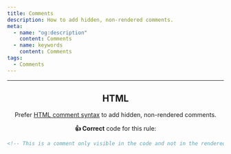 ```yaml
---
title: Comments
description: How to add hidden, non-rendered comments.
meta:
  - name: "og:description"
    content: Comments
  - name: keywords
    content: Comments
tags:
  - Comments
---
```


<Header/>

---

<!-- vale off -->

## HTML

<!-- vale on -->

Prefer [HTML comment syntax](https://www.w3.org/TR/html51/syntax.html#sec-comments "Link to w3-html5-spec about comments") to add hidden,
non-rendered comments.

**:thumbsup: Correct** code for this rule:

```markdown
<!-- This is a comment only visible in the code and not in the rendered output -->
```
